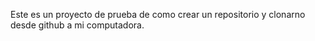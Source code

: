 Este es un proyecto de prueba de como crear un repositorio y clonarno desde github a mi computadora.
